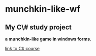 # munchkin-like-wf

<h2>My C\# study project </h2>
<p>
  <b>a munchkin-like game in windows forms.</b>
</p>
<p>
  <a href=https://ulearn.me/course/basicprogramming2> link to C# course </a>
</p>
